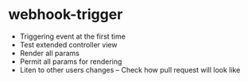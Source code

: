 # webhook-trigger

- Triggering event at the first time
- Test extended controller view
- Render all params
- Permit all params for rendering
- Liten to other users changes
– Check how pull request will look like
